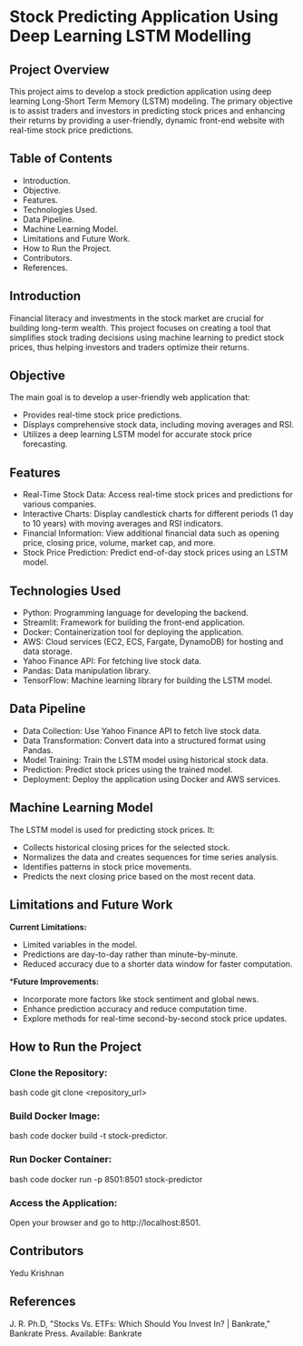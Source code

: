 # Stock Predicting Application Using Deep Learning LSTM Modelling

## Project Overview
This project aims to develop a stock prediction application using deep learning Long-Short Term Memory (LSTM) modeling. The primary objective is to assist traders and investors in predicting stock prices and enhancing their returns by providing a user-friendly, dynamic front-end website with real-time stock price predictions.

## Table of Contents
- Introduction.
- Objective.
- Features.
- Technologies Used.
- Data Pipeline.
- Machine Learning Model.
- Limitations and Future Work.
- How to Run the Project.
- Contributors.
- References.

## Introduction
Financial literacy and investments in the stock market are crucial for building long-term wealth. This project focuses on creating a tool that simplifies stock trading decisions using machine learning to predict stock prices, thus helping investors and traders optimize their returns.

## Objective
The main goal is to develop a user-friendly web application that:
- Provides real-time stock price predictions.
- Displays comprehensive stock data, including moving averages and RSI.
- Utilizes a deep learning LSTM model for accurate stock price forecasting.
 
## Features
- Real-Time Stock Data: Access real-time stock prices and predictions for various companies.
- Interactive Charts: Display candlestick charts for different periods (1 day to 10 years) with moving averages and RSI indicators.
- Financial Information: View additional financial data such as opening price, closing price, volume, market cap, and more.
- Stock Price Prediction: Predict end-of-day stock prices using an LSTM model.

## Technologies Used
- Python: Programming language for developing the backend.
- Streamlit: Framework for building the front-end application.
- Docker: Containerization tool for deploying the application.
- AWS: Cloud services (EC2, ECS, Fargate, DynamoDB) for hosting and data storage.
- Yahoo Finance API: For fetching live stock data.
- Pandas: Data manipulation library.
- TensorFlow: Machine learning library for building the LSTM model.

## Data Pipeline
- Data Collection: Use Yahoo Finance API to fetch live stock data.
- Data Transformation: Convert data into a structured format using Pandas.
- Model Training: Train the LSTM model using historical stock data.
- Prediction: Predict stock prices using the trained model.
- Deployment: Deploy the application using Docker and AWS services.

## Machine Learning Model
The LSTM model is used for predicting stock prices. It:
- Collects historical closing prices for the selected stock.
- Normalizes the data and creates sequences for time series analysis.
- Identifies patterns in stock price movements.
- Predicts the next closing price based on the most recent data.

## Limitations and Future Work

**Current Limitations:**
- Limited variables in the model.
- Predictions are day-to-day rather than minute-by-minute.
- Reduced accuracy due to a shorter data window for faster computation.

***Future Improvements:**
- Incorporate more factors like stock sentiment and global news.
- Enhance prediction accuracy and reduce computation time.
- Explore methods for real-time second-by-second stock price updates.

## How to Run the Project

### Clone the Repository:
bash code
git clone <repository_url>

### Build Docker Image:
bash code
docker build -t stock-predictor.

### Run Docker Container:
bash code
docker run -p 8501:8501 stock-predictor

### Access the Application:
Open your browser and go to http://localhost:8501.

## Contributors

Yedu Krishnan


## References
J. R. Ph.D, "Stocks Vs. ETFs: Which Should You Invest In? | Bankrate," Bankrate Press. Available: Bankrate
